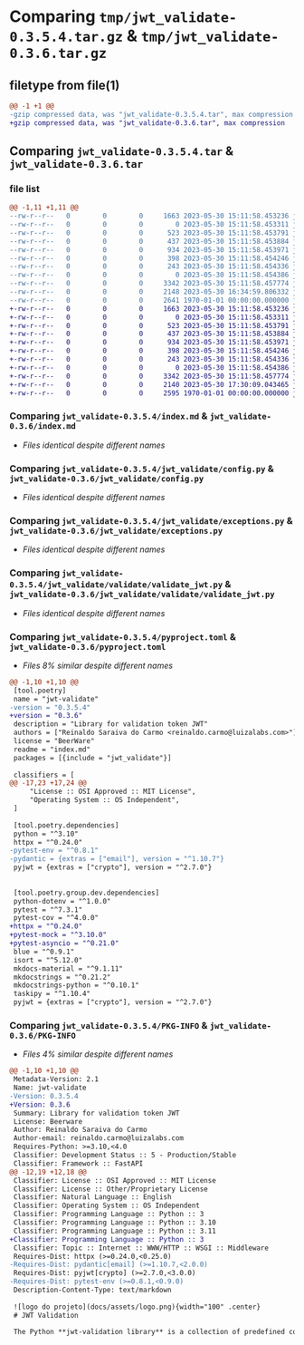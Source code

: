 # Comparing `tmp/jwt_validate-0.3.5.4.tar.gz` & `tmp/jwt_validate-0.3.6.tar.gz`

## filetype from file(1)

```diff
@@ -1 +1 @@
-gzip compressed data, was "jwt_validate-0.3.5.4.tar", max compression
+gzip compressed data, was "jwt_validate-0.3.6.tar", max compression
```

## Comparing `jwt_validate-0.3.5.4.tar` & `jwt_validate-0.3.6.tar`

### file list

```diff
@@ -1,11 +1,11 @@
--rw-r--r--   0        0        0     1663 2023-05-30 15:11:58.453236 jwt_validate-0.3.5.4/index.md
--rw-r--r--   0        0        0        0 2023-05-30 15:11:58.453311 jwt_validate-0.3.5.4/jwt_validate/__init__.py
--rw-r--r--   0        0        0      523 2023-05-30 15:11:58.453791 jwt_validate-0.3.5.4/jwt_validate/config.py
--rw-r--r--   0        0        0      437 2023-05-30 15:11:58.453884 jwt_validate-0.3.5.4/jwt_validate/constants.py
--rw-r--r--   0        0        0      934 2023-05-30 15:11:58.453971 jwt_validate-0.3.5.4/jwt_validate/exceptions.py
--rw-r--r--   0        0        0      398 2023-05-30 15:11:58.454246 jwt_validate-0.3.5.4/jwt_validate/generate/generate_jwt.py
--rw-r--r--   0        0        0      243 2023-05-30 15:11:58.454336 jwt_validate-0.3.5.4/jwt_validate/utils.py
--rw-r--r--   0        0        0        0 2023-05-30 15:11:58.454386 jwt_validate-0.3.5.4/jwt_validate/validate/__init__.py
--rw-r--r--   0        0        0     3342 2023-05-30 15:11:58.457774 jwt_validate-0.3.5.4/jwt_validate/validate/validate_jwt.py
--rw-r--r--   0        0        0     2148 2023-05-30 16:34:59.806332 jwt_validate-0.3.5.4/pyproject.toml
--rw-r--r--   0        0        0     2641 1970-01-01 00:00:00.000000 jwt_validate-0.3.5.4/PKG-INFO
+-rw-r--r--   0        0        0     1663 2023-05-30 15:11:58.453236 jwt_validate-0.3.6/index.md
+-rw-r--r--   0        0        0        0 2023-05-30 15:11:58.453311 jwt_validate-0.3.6/jwt_validate/__init__.py
+-rw-r--r--   0        0        0      523 2023-05-30 15:11:58.453791 jwt_validate-0.3.6/jwt_validate/config.py
+-rw-r--r--   0        0        0      437 2023-05-30 15:11:58.453884 jwt_validate-0.3.6/jwt_validate/constants.py
+-rw-r--r--   0        0        0      934 2023-05-30 15:11:58.453971 jwt_validate-0.3.6/jwt_validate/exceptions.py
+-rw-r--r--   0        0        0      398 2023-05-30 15:11:58.454246 jwt_validate-0.3.6/jwt_validate/generate/generate_jwt.py
+-rw-r--r--   0        0        0      243 2023-05-30 15:11:58.454336 jwt_validate-0.3.6/jwt_validate/utils.py
+-rw-r--r--   0        0        0        0 2023-05-30 15:11:58.454386 jwt_validate-0.3.6/jwt_validate/validate/__init__.py
+-rw-r--r--   0        0        0     3342 2023-05-30 15:11:58.457774 jwt_validate-0.3.6/jwt_validate/validate/validate_jwt.py
+-rw-r--r--   0        0        0     2140 2023-05-30 17:30:09.043465 jwt_validate-0.3.6/pyproject.toml
+-rw-r--r--   0        0        0     2595 1970-01-01 00:00:00.000000 jwt_validate-0.3.6/PKG-INFO
```

### Comparing `jwt_validate-0.3.5.4/index.md` & `jwt_validate-0.3.6/index.md`

 * *Files identical despite different names*

### Comparing `jwt_validate-0.3.5.4/jwt_validate/config.py` & `jwt_validate-0.3.6/jwt_validate/config.py`

 * *Files identical despite different names*

### Comparing `jwt_validate-0.3.5.4/jwt_validate/exceptions.py` & `jwt_validate-0.3.6/jwt_validate/exceptions.py`

 * *Files identical despite different names*

### Comparing `jwt_validate-0.3.5.4/jwt_validate/validate/validate_jwt.py` & `jwt_validate-0.3.6/jwt_validate/validate/validate_jwt.py`

 * *Files identical despite different names*

### Comparing `jwt_validate-0.3.5.4/pyproject.toml` & `jwt_validate-0.3.6/pyproject.toml`

 * *Files 8% similar despite different names*

```diff
@@ -1,10 +1,10 @@
 [tool.poetry]
 name = "jwt-validate"
-version = "0.3.5.4"
+version = "0.3.6"
 description = "Library for validation token JWT"
 authors = ["Reinaldo Saraiva do Carmo <reinaldo.carmo@luizalabs.com>"]
 license = "BeerWare"
 readme = "index.md"
 packages = [{include = "jwt_validate"}]
 
 classifiers = [
@@ -17,23 +17,24 @@
     "License :: OSI Approved :: MIT License",
     "Operating System :: OS Independent",
 ]
 
 [tool.poetry.dependencies]
 python = "^3.10"
 httpx = "^0.24.0"
-pytest-env = "^0.8.1"
-pydantic = {extras = ["email"], version = "^1.10.7"}
 pyjwt = {extras = ["crypto"], version = "^2.7.0"}
 
 
 [tool.poetry.group.dev.dependencies]
 python-dotenv = "^1.0.0"
 pytest = "^7.3.1"
 pytest-cov = "^4.0.0"
+httpx = "^0.24.0"
+pytest-mock = "^3.10.0"
+pytest-asyncio = "^0.21.0"
 blue = "^0.9.1"
 isort = "^5.12.0"
 mkdocs-material = "^9.1.11"
 mkdocstrings = "^0.21.2"
 mkdocstrings-python = "^0.10.1"
 taskipy = "^1.10.4"
 pyjwt = {extras = ["crypto"], version = "^2.7.0"}
```

### Comparing `jwt_validate-0.3.5.4/PKG-INFO` & `jwt_validate-0.3.6/PKG-INFO`

 * *Files 4% similar despite different names*

```diff
@@ -1,10 +1,10 @@
 Metadata-Version: 2.1
 Name: jwt-validate
-Version: 0.3.5.4
+Version: 0.3.6
 Summary: Library for validation token JWT
 License: Beerware
 Author: Reinaldo Saraiva do Carmo
 Author-email: reinaldo.carmo@luizalabs.com
 Requires-Python: >=3.10,<4.0
 Classifier: Development Status :: 5 - Production/Stable
 Classifier: Framework :: FastAPI
@@ -12,19 +12,18 @@
 Classifier: License :: OSI Approved :: MIT License
 Classifier: License :: Other/Proprietary License
 Classifier: Natural Language :: English
 Classifier: Operating System :: OS Independent
 Classifier: Programming Language :: Python :: 3
 Classifier: Programming Language :: Python :: 3.10
 Classifier: Programming Language :: Python :: 3.11
+Classifier: Programming Language :: Python :: 3
 Classifier: Topic :: Internet :: WWW/HTTP :: WSGI :: Middleware
 Requires-Dist: httpx (>=0.24.0,<0.25.0)
-Requires-Dist: pydantic[email] (>=1.10.7,<2.0.0)
 Requires-Dist: pyjwt[crypto] (>=2.7.0,<3.0.0)
-Requires-Dist: pytest-env (>=0.8.1,<0.9.0)
 Description-Content-Type: text/markdown
 
 ![logo do projeto](docs/assets/logo.png){width="100" .center}
 # JWT Validation
 
 The Python **jwt-validation library** is a collection of predefined codes and functions that allow users to verify a JWT token's authenticity and integrity. In other words, the library can be used to check if the JWT token is valid and was issued by a trusted source. In addition to decoding the JWT token, the library usually includes methods for verifying its digital signature, and extracting information from its header and payload. Application and system developers can integrate this library into user authentication and data security applications.
```

